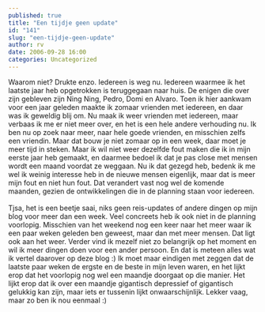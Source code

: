 ```yaml
---
published: true
title: "Een tijdje geen update"
id: "141"
slug: "een-tijdje-geen-update"
author: rv
date: 2006-09-28 16:00
categories: Uncategorized
---
```

Waarom niet? Drukte enzo. Iedereen is weg nu. Iedereen waarmee ik het laatste jaar heb opgetrokken is teruggegaan naar huis. De enigen die over zijn gebleven zijn Ning Ning, Pedro, Domi en Alvaro. Toen ik hier aankwam voor een jaar geleden maakte ik zomaar vrienden met iedereen, en daar was ik geweldig blij om. Nu maak ik weer vrienden met iedereen, maar verbaas ik me er niet meer over, en het is een hele andere verhouding nu. Ik ben nu op zoek naar meer, naar hele goede vrienden, en misschien zelfs een vriendin. Maar dat bouw je niet zomaar op in een week, daar moet je meer tijd in steken. Maar ik wil niet weer dezelfde fout maken die ik in mijn eerste jaar heb gemaakt, en daarmee bedoel ik dat je pas close met mensen wordt een maand voordat ze weggaan. Nu ik dat gezegd heb, bedenk ik me wel ik weinig interesse heb in de nieuwe mensen eigenlijk, maar dat is meer mijn fout en niet hun fout. Dat verandert vast nog wel de komende maanden, gezien de ontwikkelingen die in de planning staan voor iedereen.<br /><br />Tjsa, het is een beetje saai, niks geen reis-updates of andere dingen op mijn blog voor meer dan een week. Veel concreets heb ik ook niet in de planning voorlopig.  Misschien van het weekend nog een keer naar het meer waar ik een paar weken geleden ben geweest, maar dan met meer mensen. Dat ligt ook aan het weer. Verder vind ik mezelf niet zo belangrijk op het moment en wil ik meer dingen doen voor een ander persoon. En dat is meteen alles wat ik vertel daarover op deze blog :) Ik moet maar eindigen met zeggen dat de laatste paar weken de ergste en de beste in mijn leven waren, en het lijkt erop dat het voorlopig nog wel een maandje doorgaat op die manier. Het lijkt erop dat ik over een maandje gigantisch depressief of gigantisch gelukkig kan zijn, maar iets er tussenin lijkt onwaarschijnlijk. Lekker vaag, maar zo ben ik nou eenmaal :)